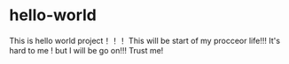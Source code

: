 # hello-world
This is hello world project！！！
This will be start of my procceor life!!!
It's hard to me ! but I will be go on!!! Trust me!
